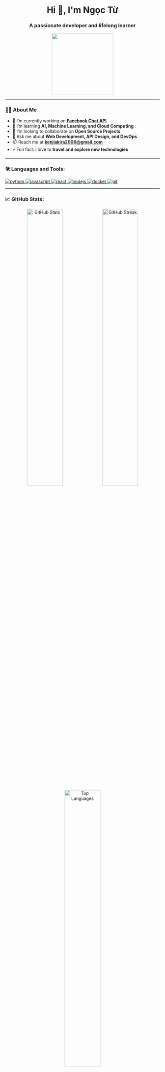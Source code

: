 <h1 align="center">Hi 👋, I'm Ngọc Từ </h1>
<h3 align="center">A passionate developer and lifelong learner</h3>

<p align="center">
  <img src="https://media.giphy.com/media/xT9IgzoKnwFNmISR8I/giphy.gif" width="200" height="200"/>
</p>

---

### 🧑‍💻 About Me

- 🔭 I’m currently working on **[ Facebook Chat API ](https://github.com/kenjiakira/Pack-Share-MSG)**
- 🌱 I’m learning **AI, Machine Learning, and Cloud Computing**
- 👯 I’m looking to collaborate on **Open Source Projects**
- 💬 Ask me about **Web Development, API Design, and DevOps**
- 📫 Reach me at **[kenjiakira2006@gmail.com](mailto:kenjiakira2006@gmail.com)**
- ⚡ Fun fact: I love to **travel and explore new technologies**

---

### 🛠️ Languages and Tools:

<p align="left">
  <a href="https://www.python.org" target="_blank"> <img src="https://img.shields.io/badge/Python-3776AB?style=for-the-badge&logo=python&logoColor=white" alt="python" /> </a>
  <a href="https://www.javascript.com" target="_blank"> <img src="https://img.shields.io/badge/JavaScript-F7DF1E?style=for-the-badge&logo=javascript&logoColor=black" alt="javascript" /> </a>
  <a href="https://reactjs.org/" target="_blank"> <img src="https://img.shields.io/badge/React-20232A?style=for-the-badge&logo=react&logoColor=61DAFB" alt="react" /> </a>
  <a href="https://nodejs.org" target="_blank"> <img src="https://img.shields.io/badge/Node.js-339933?style=for-the-badge&logo=nodedotjs&logoColor=white" alt="nodejs" /> </a>
  <a href="https://www.docker.com/" target="_blank"> <img src="https://img.shields.io/badge/Docker-2496ED?style=for-the-badge&logo=docker&logoColor=white" alt="docker" /> </a>
  <a href="https://git-scm.com/" target="_blank"> <img src="https://img.shields.io/badge/Git-F05032?style=for-the-badge&logo=git&logoColor=white" alt="git" /> </a>
</p>

---

### 📈 GitHub Stats:

<p align="center">
  <img src="https://github-readme-stats.vercel.app/api?username=kenjiakira&show_icons=true&theme=radical" alt="GitHub Stats" width="48%" />
  <img src="https://github-readme-streak-stats.herokuapp.com/?user=kenjiakira&theme=radical" alt="GitHub Streak" width="48%" />
</p>

<p align="center">
  <img src="https://github-readme-stats.vercel.app/api/top-langs/?kenjiakira=kenjiakira&layout=compact&theme=radical" alt="Top Languages" width="48%" />
</p>

---

### 🎨 Fun GIFs (Why Not?)

<p align="center">
  <img src="https://media.giphy.com/media/26tn33aiTi1jkl6H6/giphy.gif" width="200" height="200" />
  <img src="https://media.giphy.com/media/3o6Zt481isNVuQI1l6/giphy.gif" width="200" height="200" />
  <img src="https://media.giphy.com/media/26Fxy3Iz1ari8oytO/giphy.gif" width="200" height="200" />
</p>

---

### 🌐 Let's Connect:

<p align="left">
  <a href="https://linkedin.com/in/akira-kenji-348557291" target="_blank"> <img src="https://img.shields.io/badge/LinkedIn-%230077B5.svg?style=for-the-badge&logo=linkedin&logoColor=white" alt="LinkedIn" /> </a>
  <a href="https://github.com/kenjiakira" target="_blank"> <img src="https://img.shields.io/badge/GitHub-%23121011.svg?style=for-the-badge&logo=github&logoColor=white" alt="GitHub" /> </a>
  <a href="mailto:kenjiakira2006@gmail.com"> <img src="https://img.shields.io/badge/Email-D14836?style=for-the-badge&logo=gmail&logoColor=white" alt="Gmail" /> </a>
  <a href="https://facebook.com/KenjiDevv" target="_blank"> <img src="https://img.shields.io/badge/Facebook-%231877F2.svg?style=for-the-badge&logo=facebook&logoColor=white" alt="Facebook" /> </a>
</p>

<p align="center">
  <img src="https://visitor-badge.laobi.icu/badge?page_id=kenjiakira.kenjiakira" alt="visitor badge"/>
</p>
